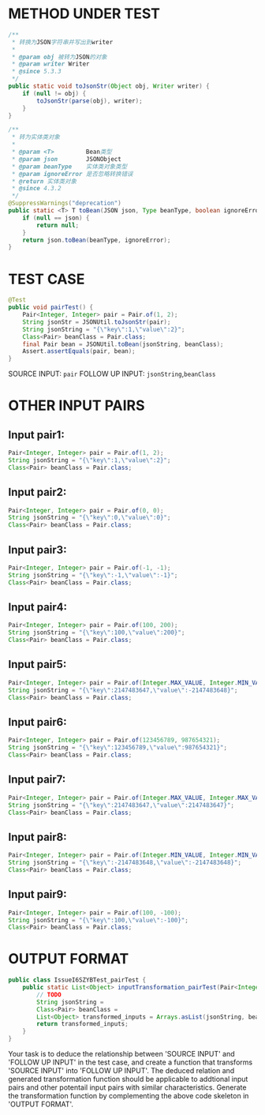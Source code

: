 # METHOD UNDER TEST
```java
/**
 * 转换为JSON字符串并写出到writer
 *
 * @param obj 被转为JSON的对象
 * @param writer Writer
 * @since 5.3.3
 */
public static void toJsonStr(Object obj, Writer writer) {
    if (null != obj) {
        toJsonStr(parse(obj), writer);
    }
}

/**
 * 转为实体类对象
 *
 * @param <T>         Bean类型
 * @param json        JSONObject
 * @param beanType    实体类对象类型
 * @param ignoreError 是否忽略转换错误
 * @return 实体类对象
 * @since 4.3.2
 */
@SuppressWarnings("deprecation")
public static <T> T toBean(JSON json, Type beanType, boolean ignoreError) {
    if (null == json) {
        return null;
    }
    return json.toBean(beanType, ignoreError);
}

```


# TEST CASE
```java
@Test
public void pairTest() {
    Pair<Integer, Integer> pair = Pair.of(1, 2);
    String jsonStr = JSONUtil.toJsonStr(pair);
    String jsonString = "{\"key\":1,\"value\":2}";
    Class<Pair> beanClass = Pair.class;
    final Pair bean = JSONUtil.toBean(jsonString, beanClass);
    Assert.assertEquals(pair, bean);
}

```
SOURCE INPUT: `pair`
FOLLOW UP INPUT: `jsonString`,`beanClass`


# OTHER INPUT PAIRS 
## Input pair1:
```java
Pair<Integer, Integer> pair = Pair.of(1, 2);
String jsonString = "{\"key\":1,\"value\":2}";
Class<Pair> beanClass = Pair.class;
```

## Input pair2:
```java
Pair<Integer, Integer> pair = Pair.of(0, 0);
String jsonString = "{\"key\":0,\"value\":0}";
Class<Pair> beanClass = Pair.class;
```

## Input pair3:
```java
Pair<Integer, Integer> pair = Pair.of(-1, -1);
String jsonString = "{\"key\":-1,\"value\":-1}";
Class<Pair> beanClass = Pair.class;
```

## Input pair4:
```java
Pair<Integer, Integer> pair = Pair.of(100, 200);
String jsonString = "{\"key\":100,\"value\":200}";
Class<Pair> beanClass = Pair.class;
```

## Input pair5:
```java
Pair<Integer, Integer> pair = Pair.of(Integer.MAX_VALUE, Integer.MIN_VALUE);
String jsonString = "{\"key\":2147483647,\"value\":-2147483648}";
Class<Pair> beanClass = Pair.class;
```

## Input pair6:
```java
Pair<Integer, Integer> pair = Pair.of(123456789, 987654321);
String jsonString = "{\"key\":123456789,\"value\":987654321}";
Class<Pair> beanClass = Pair.class;
```

## Input pair7:
```java
Pair<Integer, Integer> pair = Pair.of(Integer.MAX_VALUE, Integer.MAX_VALUE);
String jsonString = "{\"key\":2147483647,\"value\":2147483647}";
Class<Pair> beanClass = Pair.class;
```

## Input pair8:
```java
Pair<Integer, Integer> pair = Pair.of(Integer.MIN_VALUE, Integer.MIN_VALUE);
String jsonString = "{\"key\":-2147483648,\"value\":-2147483648}";
Class<Pair> beanClass = Pair.class;
```

## Input pair9:
```java
Pair<Integer, Integer> pair = Pair.of(100, -100);
String jsonString = "{\"key\":100,\"value\":-100}";
Class<Pair> beanClass = Pair.class;
```



# OUTPUT FORMAT
```java
public class IssueI6SZYBTest_pairTest {
    public static List<Object> inputTransformation_pairTest(Pair<Integer,Integer> pair)  {
        // TODO
        String jsonString = 
		Class<Pair> beanClass = 
		List<Object> transformed_inputs = Arrays.asList(jsonString, beanClass);
		return transformed_inputs;
    }
}
```
Your task is to deduce the relationship between 'SOURCE INPUT' and 'FOLLOW UP INPUT' in the test case, and create a function that transforms 'SOURCE INPUT' into 'FOLLOW UP INPUT'.
The deduced relation and generated transformation function should be applicable to addtional input pairs and other potentail input pairs with similar characteristics.
Generate the transformation function by complementing the above code skeleton in 'OUTPUT FORMAT'.